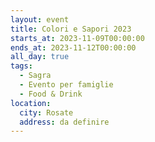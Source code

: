 ```yaml
---
layout: event
title: Colori e Sapori 2023
starts_at: 2023-11-09T00:00:00
ends_at: 2023-11-12T00:00:00
all_day: true
tags:
  - Sagra
  - Evento per famiglie
  - Food & Drink
location:
  city: Rosate
  address: da definire
---
```

